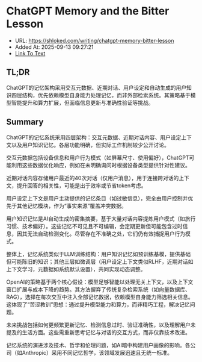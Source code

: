 # ChatGPT Memory and the Bitter Lesson
- URL: https://shloked.com/writing/chatgpt-memory-bitter-lesson
- Added At: 2025-09-13 09:27:21
- [Link To Text](2025-09-13-chatgpt-memory-and-the-bitter-lesson_raw.md)

## TL;DR
ChatGPT的记忆架构采用交互元数据、近期对话、用户设定和自动生成的用户知识四层结构，优先依赖模型自身能力处理记忆，而非外部检索系统。其策略基于模型智能提升和算力扩展，但面临信息更新与准确性验证等挑战。

## Summary
ChatGPT的记忆系统采用四层架构：交互元数据、近期对话内容、用户设定上下文以及用户知识记忆。各层功能明确，但实际工作机制较少公开讨论。

交互元数据包括设备信息和用户行为模式（如屏幕尺寸、使用偏好），ChatGPT可能利用这些数据优化响应，例如在未明确询问时根据设备类型提供针对性建议。

近期对话内容存储用户最近的40次对话（仅用户消息），用于连接跨对话的上下文，提升回答的相关性，可能是出于效率或节省token考虑。

用户设定上下文是用户主动提供的记忆条目（如过敏信息），完全由用户控制并优先于其他记忆模块，作为“事实来源”覆盖冲突数据。

用户知识记忆是AI自动生成的密集摘要，基于大量对话内容提炼用户模式（如旅行习惯、技术偏好）。这些记忆不可见且不可编辑，会定期更新但可能包含过时信息，因其无法自动检测变化。尽管存在不准确之处，它们仍有效捕捉用户行为模式。

整体上，记忆系统类似于LLM训练结构：用户知识记忆如预训练基模，提供基础但可能陈旧的知识；其他三层如微调层（用户设定上下文类似RLHF，近期对话如上下文学习，元数据如系统默认设置），共同实现动态调整。

OpenAI的策略基于两个核心假设：模型足够智能以处理无关上下文，以及上下文窗口扩展与成本下降的趋势。其方法摒弃了传统复杂检索系统（如向量数据库、RAG），选择在每次交互中注入全部记忆数据，依赖模型自身能力筛选相关信息。这体现了“苦涩教训”思想：通过提升模型能力和算力，而非精巧工程，解决记忆问题。

未来挑战包括如何更频繁更新记忆、检测信息过时、验证准确性，以及理解用户未提及的生活方面。这些需重新思考记忆与对话的交互方式，而非仅靠技术改进。

记忆系统的演进涉及技术、哲学和伦理问题，如AI暗中构建用户画像的影响。各公司（如Anthropic）采用不同记忆哲学，该领域发展迅速且无统一标准。
